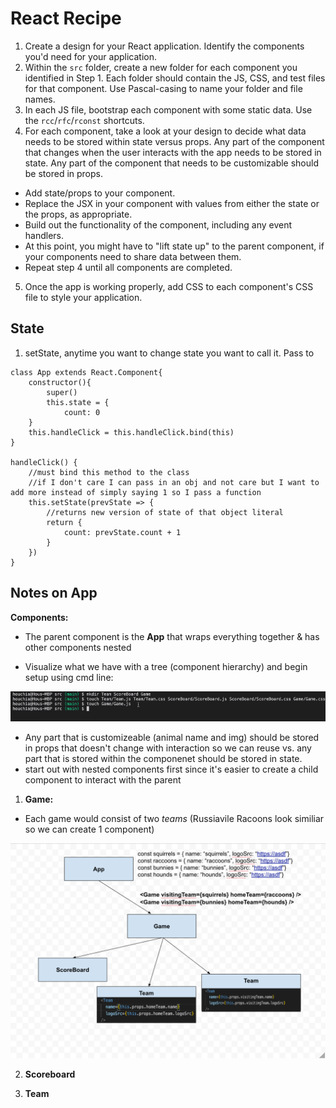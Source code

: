 # React Recipe

1. Create a design for your React application. Identify the components you'd need for your application.
2. Within the `src` folder, create a new folder for each component you identified in Step 1. Each folder should contain the JS, CSS, and test files for that component. Use Pascal-casing to name your folder and file names.
3. In each JS file, bootstrap each component with some static data. Use the `rcc`/`rfc`/`rconst` shortcuts.
4. For each component, take a look at your design to decide what data needs to be stored within state versus props. Any part of the component that changes when the user interacts with the app needs to be stored in state. Any part of the component that needs to be customizable should be stored in props.
- Add state/props to your component.
- Replace the JSX in your component with values from either the state or the props, as appropriate. 
- Build out the functionality of the component, including any event handlers. 
- At this point, you might have to "lift state up" to the parent component, if your components need to share data between them.
- Repeat step 4 until all components are completed.
5. Once the app is working properly, add CSS to each component's CSS file to style your application.

## State
1. setState, anytime you want to change state you want to call it. Pass to 

```
class App extends React.Component{
    constructor(){
        super()
        this.state = {
            count: 0
    }
    this.handleClick = this.handleClick.bind(this)
}

handleClick() {
    //must bind this method to the class
    //if I don't care I can pass in an obj and not care but I want to add more instead of simply saying 1 so I pass a function
    this.setState(prevState => {
        //returns new version of state of that object literal
        return {
            count: prevState.count + 1
        }
    })
}
```
## Notes on App

**Components:**
- The parent component is the **App** that wraps everything together & has other components nested

- Visualize what we have with a tree (component hierarchy) and begin setup using cmd line:

![Simple setup](img/simple-setup.png)

- Any part that is customizeable (animal name and img) should be stored in props that doesn't change with interaction so we can reuse vs. any part that is stored within the componenet should be stored in state.
 - start out with nested components first since it's easier to create a child component to interact with the parent

1. **Game:**
* Each game would consist of two *teams* (Russiavile Racoons look similiar so we can create 1 component)

![component setup](img/component-hierarchy.png)

2. **Scoreboard**

3. **Team**